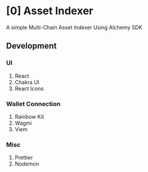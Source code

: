 # [0] Asset Indexer

A simple Multi-Chain Asset Indexer Using Alchemy SDK

## Development

### UI

1. React
2. Chakra UI
3. React Icons

### Wallet Connection

1. Rainbow Kit
2. Wagmi
3. Viem

### Misc

1. Prettier
2. Nodemon
